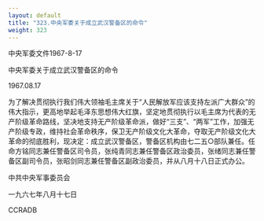 ```yaml
---
layout: default
title: "323.中央军委关于成立武汉警备区的命令"
weight: 323
---
```


中央军委文件1967-8-17

中央军委关于成立武汉警备区的命令

1967.08.17

为了解决贯彻执行我们伟大领袖毛主席关于“人民解放军应该支持左派广大群众”的伟大指示，更高地举起毛泽东思想伟大红旗，坚定地贯彻执行以毛主席为代表的无产阶级革命路线，坚决地支持无产阶级革命派，做好“三支”、“两军”工作，加强无产阶级专政，维持社会革命秩序，保卫无产阶级文化大革命，夺取无产阶级文化大革命的彻底胜利，现决定：成立武汉警备区，警备区机构由七二五○部队兼任。任命方铭同志兼任警备区司令员，张纯青同志兼任警备区政治委员，张绪同志兼任警备区副司令员，张昭剑同志兼任警备区副政治委员，并从八月十八日正式办公。

中共中央军事委员会

一九六七年八月十七日

CCRADB

